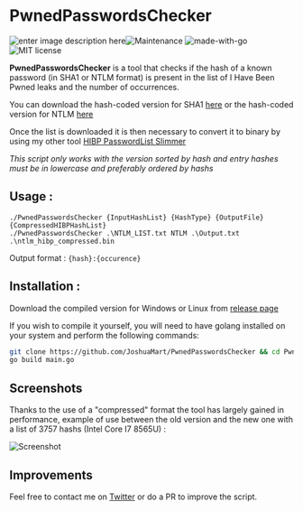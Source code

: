 # PwnedPasswordsChecker
![enter image description here](https://zupimages.net/up/20/04/zsp8.png)![Maintenance](https://img.shields.io/badge/Maintained%3F-yes-green.svg) ![made-with-go](https://img.shields.io/badge/made%20with-go-blue)  ![MIT license](https://img.shields.io/badge/License-MIT-blue.svg)

**PwnedPasswordsChecker** is a tool that checks if the hash of a known password (in SHA1 or NTLM format) is present in the list of I Have Been Pwned leaks and the number of occurrences.

You can download the hash-coded version for SHA1 [here](https://downloads.pwnedpasswords.com/passwords/pwned-passwords-sha1-ordered-by-hash-v5.7z) or the hash-coded version for NTLM [here](https://downloads.pwnedpasswords.com/passwords/pwned-passwords-ntlm-ordered-by-hash-v5.7z)

Once the list is downloaded it is then necessary to convert it to binary by using my other tool [HIBP PasswordList Slimmer](https://github.com/JoshuaMart/HIBP_PasswordList_Slimmer)

*This script only works with the version sorted by hash and entry hashes must be in lowercase and preferably ordered by hashs*

## Usage :
```
./PwnedPasswordsChecker {InputHashList} {HashType} {OutputFile} {CompressedHIBPHashList}
./PwnedPasswordsChecker .\NTLM_LIST.txt NTLM .\Output.txt .\ntlm_hibp_compressed.bin
```

Output format : `{hash}:{occurence}`

## Installation :
Download the compiled version for Windows or Linux from [release page](https://github.com/JoshuaMart/PwnedPasswordsChecker/releases)

If you wish to compile it yourself, you will need to have golang installed on your system and perform the following commands:
```bash
git clone https://github.com/JoshuaMart/PwnedPasswordsChecker && cd PwnedPasswordsChecker
go build main.go
```

## Screenshots
Thanks to the use of a "compressed" format the tool has largely gained in performance, 
example of use between the old version and the new one with a list of 3757 hashs (Intel Core I7 8565U) :

![Screenshot](https://zupimages.net/up/20/18/5nyu.png)

## Improvements
Feel free to contact me on [Twitter](https://twitter.com/J0_mart) or do a PR to improve the script.
